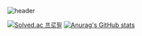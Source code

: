 
![header](https://capsule-render.vercel.app/api?type=wave&color=auto&height=300&section=header&text=느리지만배움에멈춤이없는개발자%20류명재입니다&fontSize=50)

[![Solved.ac
프로필](http://mazassumnida.wtf/api/v2/generate_badge?boj=fbaudwo144)](https://solved.ac/fbaudwo144)
[![Anurag's GitHub stats](https://github-readme-stats.vercel.app/api?username=xaczxzz)](https://github.com/anuraghazra/github-readme-stats)
